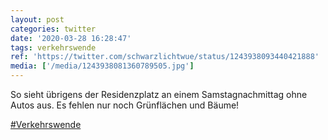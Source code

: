 ```yaml
---
layout: post
categories: twitter
date: '2020-03-28 16:28:47'
tags: verkehrswende
ref: 'https://twitter.com/schwarzlichtwue/status/1243938093440421888'
media: ['/media/1243938081360789505.jpg']
---
```

So sieht übrigens der Residenzplatz an einem Samstagnachmittag ohne Autos aus. Es fehlen nur noch Grünflächen und Bäume!

[#Verkehrswende](/t/verkehrswende) 